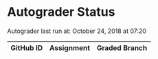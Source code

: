 # Autograder Status
Autograder last run at: October 24, 2018 at 07:20

| GitHub ID | Assignment | Graded Branch |
|-----------|------------|---------------|
